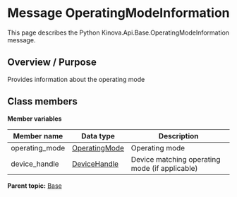 # Message OperatingModeInformation

This page describes the Python Kinova.Api.Base.OperatingModeInformation message.

## Overview / Purpose

Provides information about the operating mode

## Class members

 **Member variables** 

|Member name|Data type|Description|
|-----------|---------|-----------|
|operating\_mode| [OperatingMode](enm_Base_OperatingMode.md#)|Operating mode|
|device\_handle| [DeviceHandle](msg_Common_DeviceHandle.md#)|Device matching operating mode \(if applicable\)|

**Parent topic:** [Base](../references/summary_Base.md)

